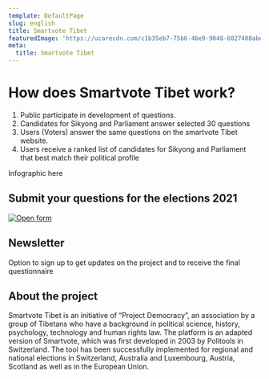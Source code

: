 ```yaml
---
template: DefaultPage
slug: english
title: Smartvote Tibet
featuredImage: 'https://ucarecdn.com/c1b35eb7-75b6-46e9-9048-6027408abed6/'
meta:
  title: Smartvote Tibet
---
```

# How does Smartvote Tibet work?

1. Public participate in development of questions.
2. Candidates for Sikyong and Parliament answer selected 30 questions
3. Users (Voters) answer the same questions on the smartvote Tibet website.
4. Users receive a ranked list of candidates for Sikyong and Parliament that best match their political profile

Infographic here

## Submit your questions for the elections 2021

[![Open form](<>)](https://docs.google.com/forms/d/1cO41xpWCg7u9R9VMn2P2FBLHjmeiJFPTnKrfBo157l0/edit)

## Newsletter

Option to sign up to get updates on the project and to receive the final questionnaire

## About the project

Smartvote Tibet is an initiative of “Project Democracy”, an association by a group of Tibetans who have a background in political science, history, psychology, technology and human rights law. The platform is an adapted version of Smartvote, which was first developed in 2003 by Politools in Switzerland. The tool has been successfully implemented for regional and national elections in Switzerland, Australia and Luxembourg, Austria, Scotland as well as in the European Union.
